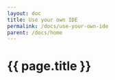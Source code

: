 ```yaml
---
layout: doc
title: Use your own IDE
permalink: /docs/use-your-own-ide
parent: /docs/home
---
```


# {{ page.title }}

